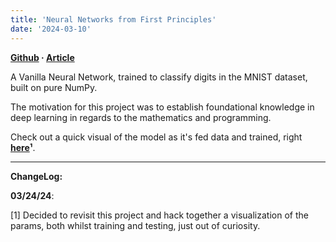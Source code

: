```yaml
---
title: 'Neural Networks from First Principles'
date: '2024-03-10'
---
```


**[Github](https://github.com/vxnuaj/np.mnistnn) · [Article](https://medium.com/intuition/a-neural-network-with-pure-numpy-d44d2632e9a0)**

A Vanilla Neural Network, trained to classify digits in the MNIST dataset, built on pure NumPy.

The motivation for this project was to establish foundational knowledge in deep learning in regards to the mathematics and programming.

Check out a quick visual of the model as it's fed data and trained, right **[here](https://x.com/vxnuaj/status/1772016098159866229?s=20)¹**.

---

**ChangeLog:**

**03/24/24**: 

[1] Decided to revisit this project and hack together a visualization of the params, both whilst training and testing, just out of curiosity.
